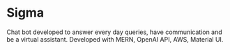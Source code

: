 # Sigma

Chat bot developed to answer every day queries, have communication and be a virtual assistant. Developed with MERN, OpenAI API, AWS, Material UI.
